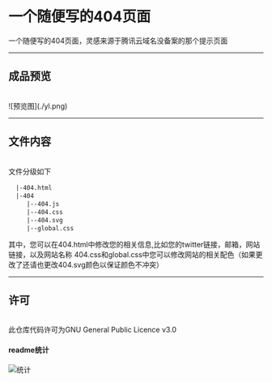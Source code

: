 # 一个随便写的404页面
一个随便写的404页面，灵感来源于腾讯云域名没备案的那个提示页面
<hr>

## 成品预览
<br>
![预览图](./yl.png)
<hr>

## 文件内容
<br>
文件分级如下

```
  |-404.html
  |-404
     |--404.js
     |--404.css
     |--404.svg
     |--global.css
```

其中，您可以在404.html中修改您的相关信息,比如您的twitter链接，邮箱，网站链接，以及网站名称
404.css和global.css中您可以修改网站的相关配色（如果更改了还请也更改404.svg颜色以保证颜色不冲突）
<hr>

## 许可
<br>
此仓库代码许可为GNU General Public Licence v3.0

#### readme统计
![统计](https://count.getloli.com/get/@misaka10843?theme=elbooru)
